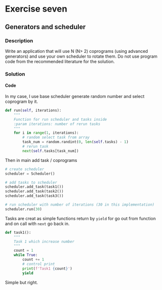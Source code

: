 # Exercise seven

## Generators and scheduler
### Description 
Write an application that will use N (N> 2) coprograms (using advanced generators) and use your own scheduler to rotate 
them. Do not use program code from the recommended literature for the solution.
### Solution 
#### Code
In my case, I use base scheduler generate random number and select coprogram by it.

```python
def run(self, iterations):
    """
    Function for run scheduler and tasks inside
    :param iterations: number of rerun tasks
    """
    for i in range(1, iterations):
        # random select task from array
        task_num = random.randint(0, len(self.tasks) - 1)
        # rerun task
        next(self.tasks[task_num])
```

Then in main add task / coprograms

```python
# create scheduler
scheduler = Scheduler()

# add tasks to scheduler
scheduler.add_task(task1())
scheduler.add_task(task2())
scheduler.add_task(task3())

# run scheduler with number of iterations (30 in this implementation)
scheduler.run(30)
```

Tasks are creat as simple functions return by `yield` for go out from function and on call with `next` go back in.

```python
def task1():
    """
    Task 1 which increase number
    """
    count = 1
    while True:
        count += 1
        # control print
        print(f'Task1 {count}')
        yield
```

Simple but right.
